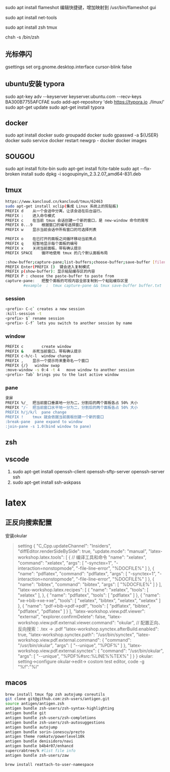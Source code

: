 sudo apt install flameshot
编辑快捷键，增加映射到 /usr/bin/flameshot gui

sudo apt install net-tools

sudo apt install zsh tmux

chsh -s /bin/zsh

## 光标停闪
gsettings set org.gnome.desktop.interface cursor-blink false

## ubuntu安装 typora
sudo apt-key adv --keyserver keyserver.ubuntu.com --recv-keys BA300B7755AFCFAE
sudo add-apt-repository 'deb https://typora.io ./linux/'
sudo apt-get update
sudo apt-get install typora

## docker 

sudo apt install docker 
sudo groupadd docker
sudo gpasswd -a ${USER} docker
sudo service docker restart
newgrp - docker
docker images

## SOUGOU

sudo apt install fcitx-bin
sudo apt-get install fcitx-table
sudo apt --fix-broken install 
sudo dpkg -i sogoupinyin_2.3.2.07_amd64-831.deb
## tmux

```bash
https://www.kancloud.cn/kancloud/tmux/62463
sudo apt-get install xclip(集成 Linux 系统上的剪贴板)
PREFIX d	从一个会话中分离，让该会话在后台运行。
PREFIX :	进入命令模式
PREFIX c	在当前 tmux 会话创建一个新的窗口，是 new-window 命令的简写
PREFIX 0...9	根据窗口的编号选择窗口
PREFIX w	显示当前会话中所有窗口的可选择列表

PREFIX o	在已打开的面板之间循环移动当前焦点
PREFIX q	短暂地显示每个面板的编号
PREFIX x	关闭当前面板，带有确认提示
PREFIX SPACE	循环地使用 tmux 的几个默认面板布局

:show-buffer;capture-pane;list-buffers;choose-buffer;save-buffer [filename]
PREFIX Enter(PREFIX [) 	键会进入复制模式
PREFIX p(show-buffer): 显示粘贴缓存区的内容
PREFIX P : choose the paste-buffer to paste from
capture-pane:	把整个面板的可视内容全部复制到一个粘贴缓存区里
		#example  :  tmux capture-pane && tmux save-buffer buffer.txt

```

### session

```bash
<prefix> C-c` creates a new session
:kill-session -t
<prefix> $` rename session
<prefix> C-f` lets you switch to another session by name
```

### window

```bash
PREFIX c        create window
PREFIX &	杀死当前窗口，带有确认提示
PREFIX c-h/c-l  window change
PREFIX ,	显示一个提示符来重命名一个窗口
PREFIX {/}   window swap
:move-window -s 0:4 -t 4   move window to another session
<prefix> Tab` brings you to the last active window
```

### pane

```bash
录屏
PREFIX %/_	把当前窗口垂直地一分为二，分割后的两个面板各占 50% 大小
PREFIX "/-	把当前窗口水平地一分为二，分割后的两个面板各占 50% 大小
PREFIX h/j/k/l  pane change
PREFIX !  	tmux 就会依据当前面板创建一个新的窗口
:break-pane  pane expand to window
:join-pane -s 1.0(bind window to pane)
```

## zsh


## vscode

1. sudo apt-get install openssh-client openssh-sftp-server openssh-server ssh
2. sudo apt-get install ssh-askpass

# latex

## 正反向搜索配置
安装okular
>setting
{
    "C_Cpp.updateChannel": "Insiders",
    "diffEditor.renderSideBySide": true,
    "update.mode": "manual",
    "latex-workshop.latex.tools": [
        {
            // 编译工具和命令
            "name": "xelatex",
            "command": "xelatex",
            "args": [
                "-synctex=1",
                "-interaction=nonstopmode",
                "-file-line-error",
                "%DOCFILE%"
            ]
        },
        {
            "name": "pdflatex",
            "command": "pdflatex",
            "args": [
                "-synctex=1",
                "-interaction=nonstopmode",
                "-file-line-error",
                "%DOCFILE%"
            ]
        },
        {
            "name": "bibtex",
            "command": "bibtex",
            "args": [
                "%DOCFILE%"
            ]
        }
    ],
    "latex-workshop.latex.recipes": [
        {
            "name": "xelatex",
            "tools": [
                "xelatex"
            ],
        },
        {
            "name": "pdflatex",
            "tools": [
                "pdflatex"
            ]
        },
        {
            "name": "xe->bib->xe->xe",
            "tools": [
                "xelatex",
                "bibtex",
                "xelatex",
                "xelatex"
            ]
        },
        {
            "name": "pdf->bib->pdf->pdf",
            "tools": [
                "pdflatex",
                "bibtex",
                "pdflatex",
                "pdflatex"
            ]
        }
    ],
    "latex-workshop.view.pdf.viewer": "external",
    "explorer.confirmDelete": false,
    "latex-workshop.view.pdf.external.viewer.command": "okular",
    // 配置正向、反向搜索：.tex -> .pdf
    "latex-workshop.synctex.afterBuild.enabled": true,
    "latex-workshop.synctex.path": "/usr/bin/synctex",
    "latex-workshop.view.pdf.external.command": {
        "command": "/usr/bin/okular",
        "args": [
            "--unique",
            "%PDF%"
        ]
    },
    "latex-workshop.view.pdf.external.synctex": {
        "command": "/usr/bin/okular",
        "args": [
            "--unique",
            "%PDF%#src:%LINE%%TEX%"
        ]
    }
}
okular: setting->configure okular->edit->  costom test editor, code -g "%f":"%l"

## macos

```zsh
brew install tmux fpp zsh autojump coreutils
git clone git@github.com:zsh-users/antigen.git
source antigen/antigen.zsh
antigen bundle zsh-users/zsh-syntax-highlighting
antigen bundle git
antigen bundle zsh-users/zsh-completions
antigen bundle zsh-users/zsh-autosuggestions
antigen bundle autojump
antigen bundle sorin-ionescu/prezto
antigen theme romkatv/powerlevel10k
antigen bundle denisidoro/navi
antigen bundle b4b4r07/enhancd
supercrabtree/k #list file info
antigen bundle zsh-users/zaw

brew install reattach-to-user-namespace

```
